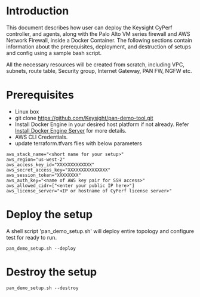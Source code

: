 
# Introduction

This document describes how user can deploy the Keysight CyPerf controller, and agents, along with the Palo Alto VM series firewall and AWS Network Firewall, inside a Docker Container. The following sections contain information about the prerequisites, deployment, and destruction of setups and config using a sample bash script.

All the necessary resources will be created from scratch, including VPC, subnets, route table, Security group, Internet Gateway, PAN FW, NGFW etc.

# Prerequisites

- Linux box
- git clone https://github.com/Keysight/pan-demo-tool.git
- Install Docker Engine in your desired host platform if not already. Refer [Install Docker Engine Server](https://docs.docker.com/engine/install/#server) for more details.
- AWS CLI Credentials.
- update terraform.tfvars flies with below parameters
```
aws_stack_name="<short name for your setup>"
aws_region="us-west-2"
aws_access_key_id="XXXXXXXXXXXXX"
aws_secret_access_key="XXXXXXXXXXXXXXX"
aws_session_token="XXXXXXXX"
aws_auth_key="<name of AWS key pair for SSH access>"
aws_allowed_cidr=["<enter your public IP here>"]
aws_license_server="<IP or hostname of CyPerf license server>"
```

# Deploy the setup

A shell script 'pan_demo_setup.sh' will deploy entire topology and configure test for ready to run.

```
pan_demo_setup.sh --deploy
```
# Destroy the setup

```
pan_demo_setup.sh --destroy
```




 


